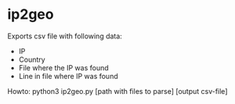 # ip2geo

Exports csv file with following data:
- IP
- Country
- File where the IP was found
- Line in file where IP was found

Howto:
python3 ip2geo.py [path with files to parse] [output csv-file]
